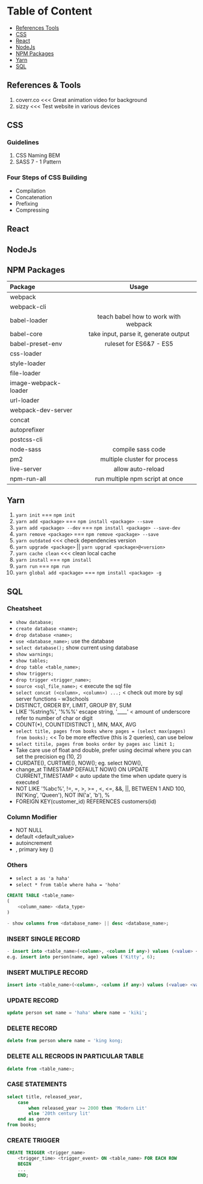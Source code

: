 # Table of Content
- [References Tools](#references--tools)
- [CSS](#css)
- [React](#react)
- [NodeJs](#nodejs)
- [NPM Packages](#npm-packages)
- [Yarn](#yarn)
- [SQL](#sql)

## References & Tools
1. coverr.co <<< Great animation video for background
2. sizzy <<< Test website in various devices

## CSS
### Guidelines
1. CSS Naming BEM
2. SASS 7 - 1 Pattern

### Four Steps of CSS Building
- Compilation
- Concatenation
- Prefixing
- Compressing

## React


## NodeJs

## NPM Packages

|    Package    |     Usage     |
|:--------------|:-------------:|
|webpack||
|webpack-cli||
|babel-loader|teach babel how to work with webpack|
|babel-core|take input, parse it, generate output|
|babel-preset-env|ruleset for ES6&7 - ES5|
|css-loader||
|style-loader||
|file-loader||
|image-webpack-loader||
|url-loader||
|webpack-dev-server||
|concat||
|autoprefixer||
|postcss-cli||
|node-sass|compile sass code|
|pm2|multiple cluster for process|
|live-server|allow auto-reload|
|npm-run-all|run multiple npm script at once|

## Yarn
1. `yarn init` === `npm init`
2. `yarn add <package>` === `npm install <package> --save`
3. `yarn add <package> --dev` === `npm install <package> --save-dev`
4. `yarn remove <package>` === `npm remove <package> --save`
5. `yarn outdated` <<< check dependencies version
6. `yarn upgrade <package>` || `yarn upgrad <package>@<version>`
7. `yarn cache clean` <<< clean local cache
8. `yarn install` === `npm install`
9. `yarn run` === `npm run`
10. `yarn global add <package>` === `npm install <package> -g`

## SQL
### Cheatsheet
- `show database;`
- `create database <name>;`
- `drop database <name>;` 
- `use <database_name>;` use the database
- `select database();` show current using database
- `show warnings;`
- `show tables;`
- `drop table <table_name>;`
- `show triggers;`
- `drop trigger <trigger_name>;`
- `source <sql_file_name>;` < execute the sql file
- `select concat (<column>, <column>) ...;` < check out more by sql server functions - w3schools
- DISTINCT, ORDER BY, LIMIT, GROUP BY, SUM
- LIKE '%string%', '%\%%' escape string, '____' < amount of underscore refer to number of char or digit
- COUNT(*), COUNT(DISTINCT <column>), MIN, MAX, AVG
- `select title, pages from books where pages = (select max(pages) from books);` << To be more effective (this is 2 queries), can use below
- `select titile, pages from books order by pages asc limit 1;`
- Take care use of float and double, prefer using decimal where you can set the precision eg (10, 2)
- CURDATE(), CURTIME(), NOW(); eg. select NOW(),
- change_at TIMESTAMP DEFAULT NOW() ON UPDATE CURRENT_TIMESTAMP < auto update the time when update query is executed
- NOT LIKE '%abc%', !=, =, >, >= , <, <=, &&, ||, BETWEEN 1 AND 100, IN('King', 'Queen'), NOT IN('a', 'b'), %
- FOREIGN KEY(customer_id) REFERENCES customers(id)

### Column Modifier
- NOT NULL
- default <default_value>
- autoincrement
- , primary key (<column>)

### Others
- `select a as 'a haha'`
- `select * from table where haha = 'hoho'`

```sql
CREATE TABLE <table_name>
(
    <column_name> <data_type>
)
```
```sql 
- show columns from <database_name> || desc <database_name>;
```

### INSERT SINGLE RECORD
```sql 
- insert into <table_name>(<column>, <column if any>) values (<value> <value>);
e.g. insert into person(name, age) values ('Kitty', 6);
```

### INSERT MULTIPLE RECORD
```sql 
insert into <table_name>(<column>, <column if any>) values (<value> <value>), (<value> <value>), (<value> <value>);
```
  
### UPDATE RECORD
```sql 
update person set name = 'haha' where name = 'kiki';
```

### DELETE RECORD
```sql 
delete from person where name = 'king kong;
```

### DELETE ALL RECRODS IN PARTICULAR TABLE
```sql 
delete from <table_name>;
```

### CASE STATEMENTS
```sql
select title, released_year,
    case
        when released_year >= 2000 then 'Modern Lit'
        else '20th century lit'
    end as genre
from books;
```

### CREATE TRIGGER
```sql
CREATE TRIGGER <trigger_name>
    <trigger_time> <trigger_event> ON <table_name> FOR EACH ROW
    BEGIN
    ...
    END;
```
